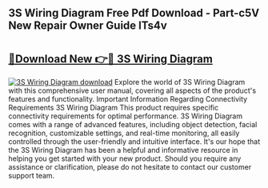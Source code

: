 ## 3S Wiring Diagram Free Pdf Download - Part-c5V New Repair Owner Guide lTs4v

# <h2><a href="http://dfngw9n.blite.top/?on=3S+Wiring+Diagram">🔗Download New 👉🔴 3S Wiring Diagram</a></h2>

[![3S Wiring Diagram download](https://i.imgur.com/lujVjoI.png)](http://dfngw9n.blite.top/?on=3S+Wiring+Diagram)
Explore the world of 3S Wiring Diagram with this comprehensive user manual, covering all aspects of the product's features and functionality. Important Information Regarding Connectivity Requirements 3S Wiring Diagram This product requires specific connectivity requirements for optimal performance. 3S Wiring Diagram comes with a range of advanced features, including object detection, facial recognition, customizable settings, and real-time monitoring, all easily controlled through the user-friendly and intuitive interface. It's our hope that the 3S Wiring Diagram has been a helpful and informative resource in helping you get started with your new product. Should you require any assistance or clarification, please do not hesitate to contact our customer support team.
